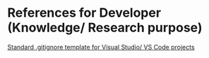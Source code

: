 # References for Developer (Knowledge/ Research purpose)
<a href="https://raw.githubusercontent.com/github/gitignore/main/VisualStudio.gitignore" target="_blank">Standard .gitignore template for Visual Studio/ VS Code projects</a>
